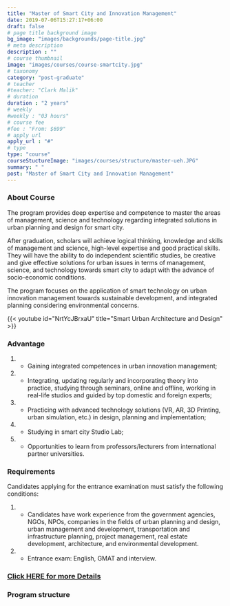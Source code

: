 ```yaml
---
title: "Master of Smart City and Innovation Management"
date: 2019-07-06T15:27:17+06:00
draft: false
# page title background image
bg_image: "images/backgrounds/page-title.jpg"
# meta description
description : ""
# course thumbnail
image: "images/courses/course-smartcity.jpg"
# taxonomy
category: "post-graduate"
# teacher
#teacher: "Clark Malik"
# duration
duration : "2 years"
# weekly
#weekly : "03 hours"
# course fee
#fee : "From: $699"
# apply url
apply_url : "#"
# type
type: "course"
courseStuctureImage: "images/courses/structure/master-ueh.JPG"
summary: " "
post: "Master of Smart City and Innovation Management"
---
```




### About Course

<!--StartFragment-->
The program provides deep expertise and competence to master the areas of management, science and technology regarding integrated solutions in urban planning and design for smart city.

After graduation, scholars will achieve logical thinking, knowledge and skills of management and science, high-level expertise and good practical skills. They will have the ability to do independent scientific studies, be creative and give effective solutions for urban issues in terms of management, science, and technology towards smart city to adapt with the advance of socio-economic conditions.

The program focuses on the application of smart technology on urban innovation management towards sustainable development, and integrated planning considering environmental concerns.


<!--EndFragment-->
{{< youtube id="NrtYcJBrxaU" title="Smart Urban Architecture and Design" >}}


### Advantage

1. * Gaining integrated competences in urban innovation management;
2. * Integrating, updating regularly and incorporating theory into practice, studying through seminars, online and offline, working in real-life studios and guided by top domestic and foreign experts;
3. * Practicing with advanced technology solutions (VR, AR, 3D Printing, urban simulation, etc.) in design, planning and implementation;
4. * Studying in smart city Studio Lab; 
5. * Opportunities to learn from professors/lecturers from international partner universities.


### Requirements

Candidates applying for the entrance examination must satisfy the following conditions:
1. * Candidates have work experience from the government agencies, NGOs, NPOs, companies in the fields of urban planning and design, urban management and development, transportation and infrastructure planning, project management, real estate development, architecture, and environmental development.
2. * Entrance exam: English, GMAT and interview.


### [Click HERE for more Details](https://www.ueh.edu.vn/dao-tao/thac-si-tien-si/thac-si-dieu-hanh-cao-cap-emba/quan-ly-do-thi-thong-minh-va-sang-tao/?fbclid=IwAR09xSUOK2WxPuLZdZ4whONMLsnSDkAyvQqkoX0iioGizyCGdkdtBUqgig4)

### Program structure
